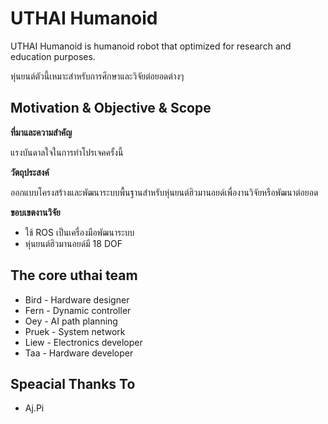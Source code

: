 # UTHAI Humanoid

UTHAI Humanoid is humanoid robot that optimized for research and education purposes.

หุ่นยนต์ตัวนี้เหมาะสำหรับการศึกษาและวิจัยต่อยอดต่างๆ

## Motivation & Objective & Scope

**ที่มาและความสำคัญ**

แรงบันดาลใจในการทำโปรเจคครั้งนี้

**วัตถุประสงค์**

ออกแบบโครงสร้างและพัฒนาระบบพื้นฐานสำหรับหุ่นยนต์ฮิวมานอยด์เพื่องานวิจัยหรือพัฒนาต่อยอด

**ขอบเขตงานวิจัย**

* ใช้ ROS เป็นเครื่องมือพัฒนาระบบ
* หุ่นยนต์ฮิวมานอยด์มี 18 DOF

## The core uthai team

* Bird - Hardware designer
* Fern - Dynamic controller
* Oey - AI path planning
* Pruek - System network
* Liew - Electronics developer
* Taa - Hardware developer

## Speacial Thanks To

* Aj.Pi




